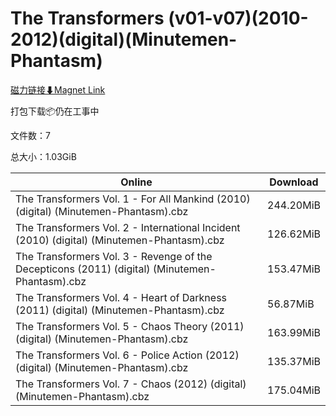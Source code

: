 # The Transformers (v01-v07)(2010-2012)(digital)(Minutemen-Phantasm)

[磁力链接⬇Magnet Link](magnet:?xt=urn:btih:1e7d42b6d19b7f978a99582f657f59adc6e0bdfd&dn=The%20Transformers%20%28v01-v07%29%282010-2012%29%28digital%29%28Minutemen-Phantasm%29)

打包下载📦仍在工事中

文件数：7

总大小：1.03GiB

Online | Download
--- | ---
The Transformers Vol. 1 - For All Mankind (2010) (digital) (Minutemen-Phantasm).cbz | 244.20MiB
The Transformers Vol. 2 - International Incident (2010) (digital) (Minutemen-Phantasm).cbz | 126.62MiB
The Transformers Vol. 3 - Revenge of the Decepticons (2011) (digital) (Minutemen-Phantasm).cbz | 153.47MiB
The Transformers Vol. 4 - Heart of Darkness (2011) (digital) (Minutemen-Phantasm).cbz | 56.87MiB
The Transformers Vol. 5 - Chaos Theory (2011) (digital) (Minutemen-Phantasm).cbz | 163.99MiB
The Transformers Vol. 6 - Police Action (2012) (digital) (Minutemen-Phantasm).cbz | 135.37MiB
The Transformers Vol. 7 - Chaos (2012) (digital) (Minutemen-Phantasm).cbz | 175.04MiB